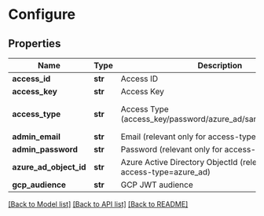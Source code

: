 # Configure

## Properties
Name | Type | Description | Notes
------------ | ------------- | ------------- | -------------
**access_id** | **str** | Access ID | [optional] 
**access_key** | **str** | Access Key | [optional] 
**access_type** | **str** | Access Type (access_key/password/azure_ad/saml/ldap/aws_iam) | [optional] [default to 'access_key']
**admin_email** | **str** | Email (relevant only for access-type&#x3D;password) | [optional] 
**admin_password** | **str** | Password (relevant only for access-type&#x3D;password) | [optional] 
**azure_ad_object_id** | **str** | Azure Active Directory ObjectId (relevant only for access-type&#x3D;azure_ad) | [optional] 
**gcp_audience** | **str** | GCP JWT audience | [optional] 

[[Back to Model list]](../README.md#documentation-for-models) [[Back to API list]](../README.md#documentation-for-api-endpoints) [[Back to README]](../README.md)


